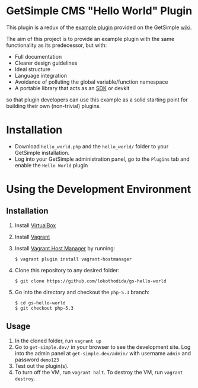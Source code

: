 # GetSimple CMS "Hello World" Plugin
This plugin is a redux of the [example plugin](http://get-simple.info/wiki/plugins:creation)
provided on the GetSimple [wiki](http://get-simple.info/wiki/).

The aim of this project is to provide an example plugin with the same
functionality as its predecessor, but with:

* Full documentation
* Clearer design guidelines
* Ideal structure
* Language integration
* Avoidance of polluting the global variable/function namespace
* A portable library that acts as an [SDK](https://en.wikipedia.org/wiki/Software_development_kit) or devkit

so that plugin developers can use this example as a solid starting point for
building their own (non-trivial) plugins.

# Installation
* Download `hello_world.php` and the `hello_world/` folder to your GetSimple
installation.
* Log into your GetSimple administration panel, go to the `Plugins` tab and
enable the `Hello World` plugin

# Using the Development Environment
## Installation
1. Install [VirtualBox](https://www.virtualbox.org/)
2. Install [Vagrant](https://www.vagrantup.com/)
3. Install [Vagrant Host Manager](https://github.com/smdahlen/vagrant-hostmanager)
by running:

    ```
    $ vagrant plugin install vagrant-hostmanager
    ```

4. Clone this repository to any desired folder:

    ```
    $ git clone https://github.com/lokothodida/gs-hello-world
    ```

5. Go into the directory and checkout the `php-5.3` branch:

    ```
    $ cd gs-hello-world
    $ git checkout php-5.3
    ```

## Usage

1. In the cloned folder, run `vagrant up`
2. Go to `get-simple.dev/` in your browser to see the development site. Log into
the admin panel at `get-simple.dev/admin/` with username `admin` and password `demo123`
3. Test out the plugin(s).
4. To turn off the VM, run `vagrant halt`. To destroy the VM, run `vagrant destroy`.
